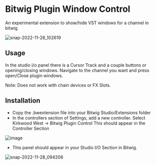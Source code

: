 # Bitwig Plugin Window Control
 An experimental extension to show/hide VST windows for a channel in bitwig
 
 ![snap-2022-11-28_102619](https://user-images.githubusercontent.com/6645471/204352965-4d157b88-238c-4346-87c2-6f596b3d98cb.png)

## Usage
In the studio i/o panel there is a Cursor Track and a couple buttons or opening/closing windows. Navigate to the channel you want and press open/Close plugin windows.

Note: Does not work with chain devices or FX Slots.

## Installation
- Copy the .bwextension file into your Bitwig Studio/Extensions folder
- In the controllers section of Settings, add a new controller. Select Kirkwood West -> Bitwig Plugin Control
This should appear in the Controller Section

![image](https://user-images.githubusercontent.com/6645471/204353831-fb05d92e-4517-4894-8ee7-fe3660eb43d0.png)

- This panel should appear in your Studio I/O Section in Bitwig.


![snap-2022-11-28_094206](https://user-images.githubusercontent.com/6645471/204353180-292ee8d1-813c-4053-b281-f4d27f03d9d2.png)
